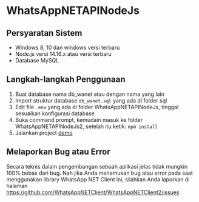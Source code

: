 # WhatsAppNETAPINodeJs

## Persyaratan Sistem

- Windows 8, 10 dan windows versi terbaru
- Node.js versi 14.16.x atau versi terbaru
- Database MySQL

## Langkah-langkah Penggunaan

1. Buat database nama db_wanet atau dengan nama yang lain
2. Import struktur database `db_wanet.sql` yang ada di folder sql
3. Edit file `.env` yang ada di folder WhatsAppNETAPINodeJs, tinggal sesuaikan konfigurasi database 
4. Buka command prompt, kemudain masuk ke folder WhatsAppNETAPINodeJs2, setelah itu ketik: `npm install` 
5. Jalankan project [demo](https://github.com/WhatsAppNETClient/WhatsAppNETClient2)

## Melaporkan Bug atau Error

Secara teknis dalam pengembangan sebuah aplikasi jelas tidak mungkin 100% bebas dari bug. Nah jika Anda menemukan bug atau error pada saat menggunakan library WhatsApp NET Client ini, silahkan Anda laporkan di halaman https://github.com/WhatsAppNETClient/WhatsAppNETClient2/issues